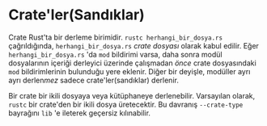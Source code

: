 # Crate'ler(Sandıklar)

Crate Rust'ta bir derleme birimidir. `rustc herhangi_bir_dosya.rs` çağrıldığında,
`herhangi_bir_dosya.rs`  *crate dosyası*  olarak kabul edilir. Eğer `herhangi_bir_dosya.rs` 'da `mod`
bildirimi varsa, daha sonra modül dosyalarının içeriği derleyici üzerinde çalışmadan *önce* crate dosyasındaki `mod` bildirimlerinin bulunduğu yere eklenir. Diğer bir deyişle, modüller ayrı ayrı derlen*mez* sadece crate'ler(sandıklar) derlenir.

Bir crate bir ikili dosyaya veya kütüphaneye derlenebilir. Varsayılan olarak, `rustc`
bir crate'den bir ikili dosya üretecektir. Bu davranış `--crate-type` bayrağını `lib` 'e ileterek geçersiz kılınabilir.
